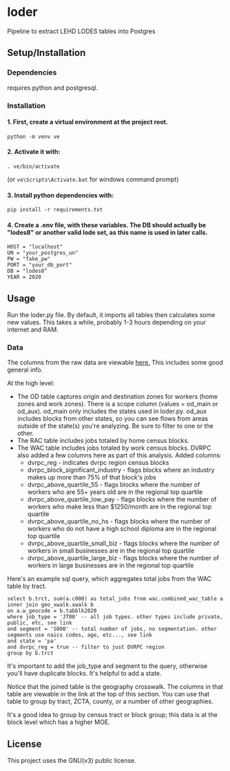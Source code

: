 # loder
Pipeline to extract LEHD LODES tables into Postgres

## Setup/Installation

### Dependencies
requires python and postgresql. 

### Installation
#### 1. First, create a virtual environment at the project root.
```shell
python -m venv ve
```
#### 2. Activate it with:
```shell
. ve/bin/activate
```
(or `ve\Scripts\Activate.bat` for windows command prompt)

#### 3. Install python dependencies with:
```shell
pip install -r requirements.txt
```

#### 4. Create a .env file, with these variables. The DB should actually be "lodes8" or another valid lode set, as this name is used in later calls.

```
HOST = "localhost"
UN = "your_postgres_un"
PW = "fake_pw"
PORT = "your_db_port"
DB = "lodes8"
YEAR = 2020
```

## Usage
Run the loder.py file. By default, it imports all tables then calculates some new values.
This takes a while, probably 1-3 hours depending on your internet and RAM.

### Data
The columns from the raw data are viewable [here.](https://lehd.ces.census.gov/data/lodes/LODES8/LODESTechDoc8.0.pdf)
This includes some good general info.

At the high level:
* The OD table captures origin and destination zones for workers (home zones and work zones). There is a scope column (values = od_main or od_aux). od_main only includes the states used in loder.py.
od_aux includes blocks from other states, so you can see flows from areas outside of the state(s) you're analyzing. Be sure to filter to one or the other.
* The RAC table includes jobs totaled by home census blocks.
* The WAC table includes jobs totaled by work census blocks. DVRPC also added a few columns here as part of this analysis. Added columns:
  * dvrpc_reg - indicates dvrpc region census blocks
  * dvrpc_block_significant_industry - flags blocks where an industry makes up more than 75% of that block's jobs
  * dvrpc_above_quartile_55 - flags blocks where the number of workers who are 55+ years old are in the regional top quartile 
  * dvrpc_above_quartile_low_pay - flags blocks where the number of workers who make less than $1250/month are in the regional top quartile
  * dvrpc_above_quartile_no_hs - flags blocks where the number of workers who do not have a high school diploma are in the regional top quartile
  * dvrpc_above_quartile_small_biz - flags blocks where the number of workers in small businesses are in the regional top quartile 
  * dvrpc_above_quartile_large_biz - flags blocks where the number of workers in large businesses are in the regional top quartile 

Here's an example sql query, which aggregates total jobs from the WAC table by tract.

```
select b.trct, sum(a.c000) as total_jobs from wac.combined_wac_table a
inner join geo_xwalk.xwalk b
on a.w_geocode = b.tabblk2020 
where job_type = 'JT00' -- all job types. other types include private, public, etc, see link
and segment = 'S000' -- total number of jobs, no segmentation. other segments use naics codes, age, etc..., see link 
and state = 'pa'
and dvrpc_reg = true -- filter to just DVRPC region
group by b.trct

```
It's important to add the job_type and segment to the query, otherwise you'll have duplicate blocks. It's helpful to add a state. 

Notice that the joined table is the geography crosswalk. The columns in that table are viewable in the link at the top of this section.
You can use that table to group by tract, ZCTA, county, or a number of other geographies. 

It's a good idea to group by census tract or block group; this data is at the block level which has a higher MOE.


## License
This project uses the GNU(v3) public license.